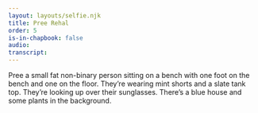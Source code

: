 ```yaml
---
layout: layouts/selfie.njk
title: Pree Rehal
order: 5
is-in-chapbook: false
audio:
transcript:
---
```


Pree a small fat non-binary person sitting on a bench with one foot on the bench and one on the floor. They’re wearing mint shorts and a slate tank top. They’re looking up over their sunglasses. There’s a blue house and some plants in the background.

